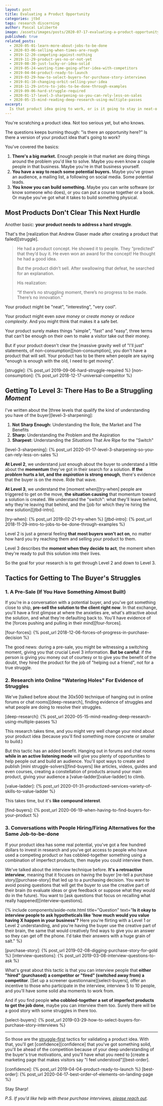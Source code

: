 ```yaml
---
layout: post
title: Evaluating a Product Opportunity
categories: jtbd
tags: research discerning
author: Pascal Laliberté
image: /assets/images/posts/2020-07-17-evaluating-a-product-opportunity.jpg
published: true
related_posts:
  - 2020-05-01-learn-more-about-jobs-to-be-done
  - 2020-03-06-selling-when-times-are-rough
  - 2019-12-20-competing-against-nothing
  - 2019-11-29-product-yes-no-or-not-yet
  - 2019-08-30-just-lucky-or-idea-solid
  - 2019-05-24-wasting-time-going-after-idea-with-competitors
  - 2019-04-04-product-ready-to-launch
  - 2019-03-29-how-to-select-buyers-for-purchase-story-interviews
  - 2019-01-10-changing-orbit-selling-your-idea
  - 2018-11-29-intro-to-jobs-to-be-done-through-examples
  - 2019-09-06-hard-struggle-required
  - 2020-01-17-level-3-sharpening-so-you-can-rely-less-on-sales
  - 2020-05-15-mind-reading-deep-research-using-multiple-passes
excerpt:
  Is that product idea going to work, or is it going to stay in neat-o land? To know for sure, you gotta find some struggling moments. Here are a few struggle-first tactics for evaluating a product opportunity.
---
```


You're scratching a product idea. Not too serious yet, but who knows.

The questions keeps burning though: "is there an opportunity here?" Is there a version of your product idea that's going to work?

You've covered the basics:

1. **There's a big market.** Enough people in that market are doing things around the problem you'd like to solve. Maybe you even know a couple people in that business. Maybe you're in that business yourself.
2. **You have a way to reach some potential buyers.** Maybe you've grown an audience, a mailing list, a following on social media. Some potential leads.
3. **You know you can build something.** Maybe you can write software (or know someone who does), or you can put a course together or a book. Or maybe you've got what it takes to build something physical.

## Most Products Don't Clear This Next Hurdle

Another basic: **your product needs to address a hard struggle**.

That's the [realization that Andrew Glaser made after creating a product that failed][struggle].

> He had a product concept. He showed it to people. They “predicted” that they’d buy it. He even won an award for the concept! He thought he had a good idea.
>
> But the product didn’t sell. After swallowing that defeat, he searched for an explanation.
>
> His realization:
> 
> “If there’s no struggling moment, there’s no progress to be made. There’s no innovation.”

Your product might be "neat", "interesting", "very cool".

Your product might even _save money_ or _create money_ or _reduce complexity_. And you might think that makes it a safe bet.

Your product surely makes things "simple", "fast" and "easy", three terms that can't be enough on their own to make a visitor take out their money.

But if your product doesn't clear the [massive gravity well of "I'll just" statements, of non-consumption][non-consumption], you don't have a product that will sell. Your product has to be there when people are saying "enough is enough with the old, I need to get moving".

[struggle]: {% post_url 2019-09-06-hard-struggle-required %}
[non-consumption]: {% post_url 2018-12-17-universal-competitor %}

## Getting To Level 3: There Has to Be a Struggling _Moment_

I've written about the [three levels that qualify the kind of understanding you have of the buyer][level-3-sharpening]:

1. **Not Sharp Enough:** Understanding the Role, the Market and The Benefits
2. **Sharp:** Understanding the Problem and the Aspiration
3. **Sharpest:** Understanding the _Situations_ That Are Ripe for the "Switch"

[level-3-sharpening]: {% post_url 2020-01-17-level-3-sharpening-so-you-can-rely-less-on-sales %}

**At Level 2**, we understand just enough about the buyer to understand a little about the **momentum** they've got in their search for a solution. **If the _problem_ hurts a lot, and the _aspiration_ is strong enough**, there's evidence that the buyer is on the move. Ride that wave.

**At Level 3**, we understand the [moment when][try-when] people are triggered to get on the move, **the situation causing** that momentum toward a solution is created. We understand the "switch": what they'll leave behind, why they're leaving that behind, and the [job for which they're hiring the new solution][jtbd-intro].

[try-when]: {% post_url 2019-02-21-try-when %}
[jtbd-intro]: {% post_url 2018-11-29-intro-to-jobs-to-be-done-through-examples %}

Level 2 is just a general feeling **that most buyers won't act on**, no matter how hard you try reaching them and selling your product to them.

Level 3 describes the **moment when they decide to act**, the moment when they're ready to pull this solution into their lives.

So the goal for your research is to get through Level 2 and down to Level 3.

## Tactics for Getting to The Buyer's Struggles

### 1. A Pre-Sale (If You Have Something Almost Built)

If you're in a conversation with a potential buyer, and you've got something close to ship, **pre-sell the solution to the client right now**. In that exchange, you'll have a first glimpse at where the anxieties are, what's attractive about the solution, and what they're defaulting back to. You'll have evidence of the [forces pushing and pulling in their mind][four-forces].

[four-forces]: {% post_url 2018-12-06-forces-of-progress-in-purchase-decision %}

The good news: during a pre-sale, you might be witnessing a switching moment, giving you that crucial Level 3 information. **But be careful**: if the person is giving you money out of courtesy or to give you the benefit of the doubt, they hired the product for the job of "helping out a friend", not for a true struggle.

### 2. Research into Online "Watering Holes" For Evidence of Struggles

We've [talked before about the 30x500 technique of hanging out in online forums or chat rooms][deep-research], finding evidence of struggles and what people are doing to resolve their struggles.

[deep-research]: {% post_url 2020-05-15-mind-reading-deep-research-using-multiple-passes %}

This research takes time, and you might very well change your mind about your product idea (because you'll find something more concrete or smaller to build.)

But this tactic has an added benefit. Hanging out in forums and chat rooms **while in an active listening mode** will give you plenty of opportunities to help people out and build an audience. You'll spot ways to create and publish [mini struggle-solvers][find-buyers] like articles, videos, guides and even courses, creating a constellation of products around your main product, giving your audience a [value-ladder][value-ladder] to climb.

[value-ladder]: {% post_url 2020-01-31-productized-services-variety-of-skills-to-value-ladder %}

This takes time, but it's **like compound interest**.

[find-buyers]: {% post_url 2020-06-19-when-having-to-find-buyers-for-your-product %}

### 3. Conversations with People Hiring/Firing Alternatives for the Same Job-to-be-done

If your product idea has some real potential, you've got a few hundred dollars to invest in research and you've got access to people who have used a competing product or has cobbled-together something using a combination of imperfect products, then maybe you could interview them.

We've talked about the interview technique before. **It's a retroactive interview**, meaning that it focuses on having the buyer [re-tell a purchase story][purchase-story] that led up to a purchasing decision. You want to avoid posing questions that will get the buyer to use the creative part of their brain (to evaluate ideas or give feedback or suppose what they would do in the future). You want to [ask questions that focus on recalling what really happened][interview-questions].

{% include components/aside-note.html title="Question" text="**Is it okay to interview people to ask hypotheticals like 'how much would you value having X happen in your business'?** Here you're flirting with a Level 1 or Level 2 understanding, and you're having the buyer use the creative part of their brain, the same that would creatively find ways to give you an answer so they can get off the phone. I'd take their answers with a huge grain of salt." %}

[purchase-story]: {% post_url 2019-02-08-digging-purchase-story-for-gold %}
[interview-questions]: {% post_url 2019-03-08-interview-questions-to-ask %}

What's great about this tactic is that you can interview people that **either "hired" (purchased) a competitor or "fired" (switched away from) a competitor**. [Set up a screener questionnaire][select-buyers], offer an incentive to those who participate in the interview, interview 5 to 10 people, and you'll have some solid aha moments to work from.

And if you find people **who cobbled-together a set of imperfect products to get the job done**, maybe you can interview them too. Surely there will be a good story with some struggles in there too.

[select-buyers]: {% post_url 2019-03-29-how-to-select-buyers-for-purchase-story-interviews %}

---

So those are the [struggle-first](/struggle-first) tactics for validating a product idea. With that, you'll get [confidence][confidence] that you've got something solid, you'll be ahead of the competition because of your deep understanding of the buyer's true motivations, and you'll have what you need to [create a marketing page that makes visitors say "I feel understood"][best-order].

[confidence]: {% post_url 2019-04-04-product-ready-to-launch %}
[best-order]: {% post_url 2020-04-17-best-order-of-elements-on-landing-page %}

Stay Sharp!

_P.S. If you'd like help with these purchase interviews, [please reach out](mailto:pascal@hey.com?subject=Purchase+Interviews)._
